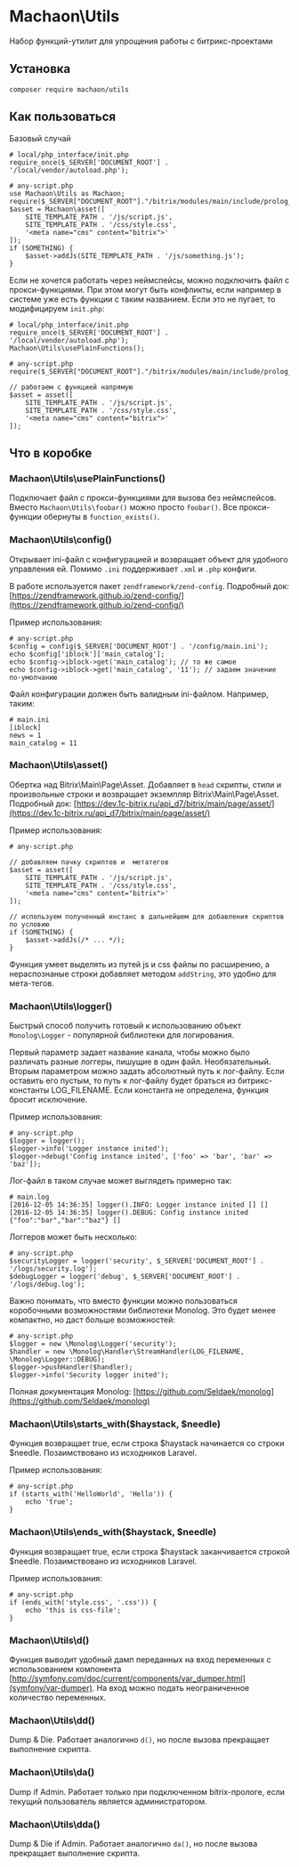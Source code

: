 # Machaon\Utils

Набор функций-утилит для упрощения работы с битрикс-проектами

## Установка

	composer require machaon/utils

## Как пользоваться

Базовый случай

	# local/php_interface/init.php
	require_once($_SERVER['DOCUMENT_ROOT'] . '/local/vendor/autoload.php');
	
	# any-script.php
	use Machaon\Utils as Machaon;
	require($_SERVER["DOCUMENT_ROOT"]."/bitrix/modules/main/include/prolog_before.php");
	$asset = Machaon\asset([
	    SITE_TEMPLATE_PATH . '/js/script.js',
	    SITE_TEMPLATE_PATH . '/css/style.css',
	    '<meta name="cms" content="bitrix">'
	]);
	if (SOMETHING) {
	    $asset->addJs(SITE_TEMPLATE_PATH . '/js/something.js');
	}

Если не хочется работать через неймспейсы, можно подключить файл с прокси-функциями.
При этом могут быть конфликты, если например в системе уже есть функции с таким названием.
Если это не пугает, то модифицируем `init.php`:

	# local/php_interface/init.php
	require_once($_SERVER['DOCUMENT_ROOT'] . '/local/vendor/autoload.php');
	Machaon\Utils\usePlainFunctions();
	
	# any-script.php
	require($_SERVER["DOCUMENT_ROOT"]."/bitrix/modules/main/include/prolog_before.php");
		
	// работаем с функцией напрямую
	$asset = asset([
	    SITE_TEMPLATE_PATH . '/js/script.js',
	    SITE_TEMPLATE_PATH . '/css/style.css',
	    '<meta name="cms" content="bitrix">'
	]);

## Что в коробке

### Machaon\Utils\usePlainFunctions()

Подключает файл с прокси-функциями для вызова без неймспейсов. Вместо `Machaon\Utils\foobar()` можно просто `foobar()`.
Все прокси-функции обернуты в `function_exists()`.

### Machaon\Utils\config()

Открывает ini-файл с конфигурацией и возвращает объект для удобного управления ей.
Помимо `.ini` поддерживает `.xml` и `.php` конфиги. 

В работе используется пакет `zendframework/zend-config`. Подробный док: [https://zendframework.github.io/zend-config/](https://zendframework.github.io/zend-config/)

Пример использования:

	# any-script.php
	$config = config($_SERVER['DOCUMENT_ROOT'] . '/config/main.ini');
	echo $config['iblock']['main_catalog'];
	echo $config->iblock->get('main_catalog'); // то же самое
	echo $config->iblock->get('main_catalog', '11'); // задаем значение по-умолчанию

Файл конфигурации должен быть валидным ini-файлом. Например, таким:

	# main.ini 
	[iblock]
	news = 1
	main_catalog = 11

### Machaon\Utils\asset()

Обертка над Bitrix\Main\Page\Asset. Добавляет в `head` скрипты, стили и произвольные строки 
и возвращает экземпляр Bitrix\Main\Page\Asset. Подробный док: [https://dev.1c-bitrix.ru/api_d7/bitrix/main/page/asset/](https://dev.1c-bitrix.ru/api_d7/bitrix/main/page/asset/)

Пример использования:

	# any-script.php
	
	// добавляем пачку скриптов и  метатегов
	$asset = asset([
	    SITE_TEMPLATE_PATH . '/js/script.js',
	    SITE_TEMPLATE_PATH . '/css/style.css',
	    '<meta name="cms" content="bitrix">'
	]);
	
	// используем полученный инстанс в дальнейшем для добавления скриптов по условию
	if (SOMETHING) {
	    $asset->addJs(/* ... */);
	}

Функция умеет выделять из путей js и css файлы по расширению, а нераспознаные строки добавляет методом `addString`,
это удобно для мета-тегов.

### Machaon\Utils\logger()

Быстрый способ получить готовый к использованию объект `Monolog\Logger` - популярной библиотеки для логирования.

Первый параметр задает название канала, чтобы можно было различать разные логгеры, пишущие в один файл. Необязательный.
Вторым параметром можно задать абсолютный путь к лог-файлу. Если оставить его пустым, то путь к лог-файлу будет браться 
из битрикс-константы LOG_FILENAME. Если константа не определена, функция бросит исключение.

Пример использования:

	# any-script.php
	$logger = logger();
	$logger->info('Logger instance inited');
	$logger->debug('Config instance inited', ['foo' => 'bar', 'bar' => 'baz']);

Лог-файл в таком случае может выглядеть примерно так:

	# main.log
	[2016-12-05 14:36:35] logger().INFO: Logger instance inited [] []
	[2016-12-05 14:36:35] logger().DEBUG: Config instance inited {"foo":"bar","bar":"baz"} []

Логгеров может быть несколько:

	# any-script.php
	$securityLogger = logger('security', $_SERVER['DOCUMENT_ROOT'] . '/logs/security.log');
	$debugLogger = logger('debug', $_SERVER['DOCUMENT_ROOT'] . '/logs/debug.log');

Важно понимать, что вместо функции можно пользоваться коробочными возможностями библиотеки Monolog. 
Это будет менее компактно, но даст больше возможностей:

	# any-script.php
	$logger = new \Monolog\Logger('security');
	$handler = new \Monolog\Handler\StreamHandler(LOG_FILENAME, \Monolog\Logger::DEBUG);
	$logger->pushHandler($handler);
	$logger->info('Security logger inited');

Полная документация Monolog: [https://github.com/Seldaek/monolog](https://github.com/Seldaek/monolog)

### Machaon\Utils\starts_with($haystack, $needle)

Функция возвращает true, если строка $haystack начинается со строки $needle. Позаимствовано из исходников Laravel.

Пример использования:

	# any-script.php
	if (starts_with('HelloWorld', 'Hello')) {
	    echo 'true';
	}

### Machaon\Utils\ends_with($haystack, $needle)

Функция возвращает true, если строка $haystack заканчивается строкой $needle. Позаимствовано из исходников Laravel.

Пример использования:

	# any-script.php
	if (ends_with('style.css', '.css')) {
	    echo 'this is css-file';
	}

### Machaon\Utils\d()

Функция выводит удобный дамп переданных на вход переменных с использованием компонента [http://symfony.com/doc/current/components/var_dumper.html](symfony/var-dumper).
На вход можно подать неограниченное количество переменных.

### Machaon\Utils\dd()

Dump & Die. Работает аналогично `d()`, но после вызова прекращает выполнение скрипта.

### Machaon\Utils\da()

Dump if Admin. Работает только при подключенном bitrix-прологе, если текущий пользователь является администратором.

### Machaon\Utils\dda()

Dump & Die if Admin. Работает аналогично `da()`, но после вызова прекращает выполнение скрипта.